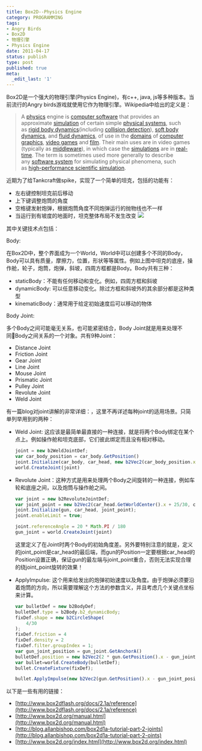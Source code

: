 ```yaml
---
title: Box2D--Physics Engine
category: PROGRAMMING
tags:
- Angry Birds
- Box2D
- 物理引擎
- Physics Engine
date: 2011-04-17
status: publish
type: post
published: true
meta:
  _edit_last: '1'
---
```

Box2D是一个强大的物理引擎(Physics Engine)，有c++, java, js等多种版本。当前流行的Angry birds游戏就使用它作为物理引擎。Wikipedia中给出的定义是：
> A <a href="http://en.wikipedia.org/wiki/Physics">physics</a> engine is <a href="http://en.wikipedia.org/wiki/Computer_software">computer software</a> that provides an approximate <a title="Computer simulation" href="http://en.wikipedia.org/wiki/Computer_simulation">simulation</a> of certain simple <a title="Physical system" href="http://en.wikipedia.org/wiki/Physical_system">physical systems</a>, such as <a href="http://en.wikipedia.org/wiki/Rigid_body_dynamics">rigid body dynamics</a>(including <a href="http://en.wikipedia.org/wiki/Collision_detection">collision detection</a>), <a href="http://en.wikipedia.org/wiki/Soft_body_dynamics">soft body dynamics</a>, and <a title="Fluid simulation" href="http://en.wikipedia.org/wiki/Fluid_simulation">fluid dynamics</a>, of use in the <a title="wikt:domain" href="http://en.wiktionary.org/wiki/domain">domains</a> of <a href="http://en.wikipedia.org/wiki/Computer_graphics">computer graphics</a>, <a title="Video game" href="http://en.wikipedia.org/wiki/Video_game">video games</a> and <a href="http://en.wikipedia.org/wiki/Film">film</a>. Their main uses are in video games (typically as <a title="Game middleware" href="http://en.wikipedia.org/wiki/Game_middleware">middleware</a>), in which case the <a title="Simulation" href="http://en.wikipedia.org/wiki/Simulation">simulations</a> are in <a title="Real-time computer graphics" href="http://en.wikipedia.org/wiki/Real-time_computer_graphics">real-time</a>. The term is sometimes used more generally to describe any <a href="http://en.wikipedia.org/wiki/Software_system">software system</a> for simulating physical phenomena, such as <a title="High-performance computing" href="http://en.wikipedia.org/wiki/High-performance_computing">high-performance scientific simulation</a>.

近期为了给Tankcraft做spike，实现了一个简单的坦克，包括的功能有：

* 左右键控制坦克前后移动
* 上下键调整炮筒的角度
* 空格键发射炮弹，根据炮筒角度不同炮弹运行的抛物线也不一样
* 当运行到有坡度的地面时，坦克整体布局不发生改变
		![](tank.jpg)

其中关键技术点包括：

Body:

在Box2D中，整个界面成为一个World，World中可以创建多个不同的Body，Body可以具有质量，摩擦力，位置，形状等等属性。例如上图中坦克的底座，操作舱，轮子，炮筒，炮弹，斜坡，四周方框都是Body。Body共有三种：

* staticBody：不能有任何移动和变化。例如，四周方框和斜坡
* dynamicBody: 可以任意移动变化。除过方框和斜坡外的其余部分都是这种类型
* kinematicBody：通常用于给定初始速度后可以移动的物体

Body Joint:

多个Body之间可能毫无关系，也可能紧密结合，Body Joint就是用来处理不同Body之间关系的一个对象。共有9种Joint：

* Distance Joint
* Friction Joint
* Gear Joint
* Line Joint
* Mouse Joint
* Prismatic Joint
* Pulley Joint
* Revolute Joint
* Weld Joint

有一篇blog对joint讲解的非常详细：[](http://blog.allanbishop.com/box2d-2-1a-tutorial-part-2-joints/)，这里不再详述每种joint的适用场景。只简单列举用到的两种：

* Weld Joint: 这应该是最简单最直接的一种连接，就是将两个Body绑定在某个点上。例如操作舱和坦克底部，它们彼此绑定而且没有相对移动。

	```js
	joint = new b2WeldJointDef;
	var car_body_position = car_body.GetPosition()
	joint.Initialize(car_body, car_head, new b2Vec2(car_body_position.x - 50/30, car_body_position.y));
	world.CreateJoint(joint)
	```

* Revolute Joint：这种方式是用来处理两个Body之间旋转的一种连接，例如车轮和底座之间，以及炮筒与操作舱之间。

	```js
	var joint = new b2RevoluteJointDef;
	var joint_point = new b2Vec2(car_head.GetWorldCenter().x + 25/30, car_head.GetWorldCenter().y)
	joint.Initialize(gun, car_head, joint_point);
	joint.enableLimit = true;

	joint.referenceAngle = 20 * Math.PI / 180
	gun_joint = world.CreateJoint(joint)
	```

	这里定义了在Joint时两个Body的初始角度差。另外要特别注意的就是，定义的joint\_point是car_head的最后端，而gun的Position一定要根据car_head的Position设置正确，保证gun的最左端与joint\_point重合，否则无法实现合理的绕joint_point旋转的效果！
* ApplyImpulse:
	这个用来给发出的炮弹初始速度以及角度。由于炮弹必须要沿着炮筒的方向，所以需要理解这个方法的参数含义，并且考虑几个关键点坐标来计算。

	```js
	var bulletDef = new b2BodyDef;
	bulletDef.type = b2Body.b2_dynamicBody;
	fixDef.shape = new b2CircleShape(
	    4/30
	);
	fixDef.friction = 4
	fixDef.density = 2
	fixDef.filter.groupIndex = 1;
	var gun_joint_position = gun_joint.GetAnchorA()
	bulletDef.position = new b2Vec2(2 * gun.GetPosition().x - gun_joint_position.x,  2 * gun.GetPosition().y -  gun_joint_position.y);
	var bullet=world.CreateBody(bulletDef);
	bullet.CreateFixture(fixDef);

	bullet.ApplyImpulse(new b2Vec2(gun.GetPosition().x - gun_joint_position.x, gun.GetPosition().y - gun_joint_position.y), gun_joint_position)
	```

以下是一些有用的链接：

* [http://www.box2dflash.org/docs/2.1a/reference](http://www.box2dflash.org/docs/2.1a/reference)
* [http://www.box2d.org/manual.html](http://www.box2d.org/manual.html)
* [http://blog.allanbishop.com/box2d1a-tutorial-part-2-joints](http://blog.allanbishop.com/box2d1a-tutorial-part-2-oints)
* [http://www.box2d.org/index.html](http://www.box2d.org/index.html)
